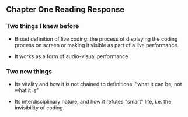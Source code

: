 Chapter One Reading Response
- 

### Two things I knew before

- Broad definition of live coding: the process of displaying the coding process on screen or making it visible as part of a live performance.

- It works as a form of audio-visual performance


### Two new things

- Its vitality and how it is not chained to definitions: “what it can be, not what it is”

- Its interdisciplinary nature, and how it refutes "smart" life, i.e. the invisibility of coding.